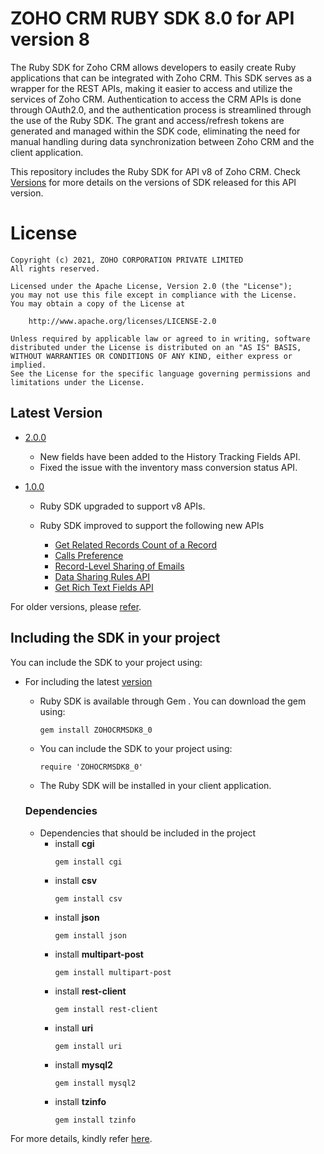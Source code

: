 # ZOHO CRM RUBY SDK 8.0 for API version 8

The Ruby SDK for Zoho CRM allows developers to easily create Ruby applications that can be integrated with Zoho CRM. This SDK serves as a wrapper for the REST APIs, making it easier to access and utilize the services of Zoho CRM. 
Authentication to access the CRM APIs is done through OAuth2.0, and the authentication process is streamlined through the use of the Ruby SDK. The grant and access/refresh tokens are generated and managed within the SDK code, eliminating the need for manual handling during data synchronization between Zoho CRM and the client application.

This repository includes the Ruby SDK for API v8 of Zoho CRM. Check [Versions](https://github.com/zoho/zohocrm-ruby-sdk-8.0/releases) for more details on the versions of SDK released for this API version.

License
=======

    Copyright (c) 2021, ZOHO CORPORATION PRIVATE LIMITED 
    All rights reserved. 

    Licensed under the Apache License, Version 2.0 (the "License"); 
    you may not use this file except in compliance with the License. 
    You may obtain a copy of the License at 
    
        http://www.apache.org/licenses/LICENSE-2.0 
    
    Unless required by applicable law or agreed to in writing, software 
    distributed under the License is distributed on an "AS IS" BASIS, 
    WITHOUT WARRANTIES OR CONDITIONS OF ANY KIND, either express or implied. 
    See the License for the specific language governing permissions and 
    limitations under the License.

## Latest Version

- [2.0.0](/versions/2.0.0/README.md)

    - New fields have been added to the History Tracking Fields API. 
    - Fixed the issue with the inventory mass conversion status API.

- [1.0.0](/versions/1.0.0/README.md)
    - Ruby SDK upgraded to support v8 APIs.
    - Ruby SDK improved to support the following new APIs
    
      - [Get Related Records Count of a Record]()
      - [Calls Preference]()
      - [Record-Level Sharing of Emails]()
      - [Data Sharing Rules API]()
      - [Get Rich Text Fields API]()


For older versions, please [refer](https://github.com/zoho/zohocrm-ruby-sdk-8.0/releases).


## Including the SDK in your project
You can include the SDK to your project using:

- For including the latest [version](https://github.com/zoho/zohocrm-ruby-sdk-8.0/releases/tag/2.0.0)

    - Ruby SDK is available through Gem . You can download the gem using:

        `gem install ZOHOCRMSDK8_0` 

    - You can include the SDK to your project using:

        `require 'ZOHOCRMSDK8_0'`

    - The Ruby SDK will be installed in your client application.

    ### Dependencies
    - Dependencies that should be included in the project
        - install **cgi**
            ```shell
            gem install cgi
            ```
        - install **csv**
            ```shell
            gem install csv
            ```
        - install **json**
            ```shell
            gem install json
            ```
        - install **multipart-post**
            ```shell
            gem install multipart-post
            ```
        - install **rest-client**
            ```shell
            gem install rest-client
            ```
        - install **uri**
            ```shell
            gem install uri
            ```
        - install **mysql2**
            ```shell
            gem install mysql2
            ```
        - install **tzinfo**
            ```shell
            gem install tzinfo
            ```

For more details, kindly refer [here](/versions/2.0.0/README.md).
